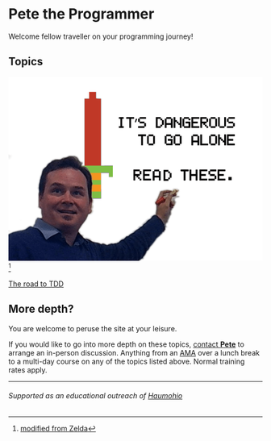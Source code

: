# Pete the Programmer

Welcome fellow traveller on your programming journey!

## Topics

![It’s dangerous to go alone! ~~Take this~~ Read these...](images/pete_and_quote.png)[^1]

[The road to TDD](/road-to-tdd/)


## More depth?

You are welcome to peruse the site at your leisure.

If you would like to go into more depth on these topics, [contact __Pete__](contact.md) to arrange an in-person discussion.
Anything from an [AMA](https://www.urbandictionary.com/define.php?term=AMA) over a lunch break to a multi-day course on any of the topics listed above.  Normal training rates apply.

---
###### Supported as an educational outreach of [Haumohio](http://haumohio.com)

[^1]: [modified from Zelda](https://en.wikipedia.org/wiki/It%27s_dangerous_to_go_alone!)
